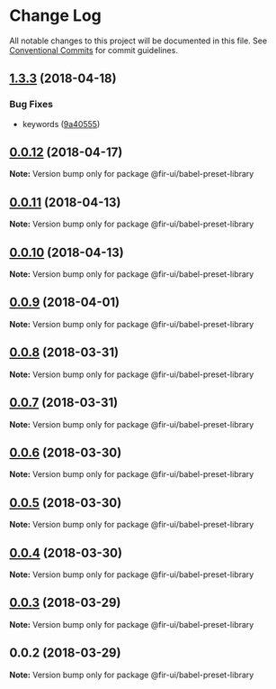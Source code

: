 # Change Log

All notable changes to this project will be documented in this file.
See [Conventional Commits](https://conventionalcommits.org) for commit guidelines.

<a name="1.3.3"></a>
## [1.3.3](https://github.com/fjc0k/bdr/tree/master/packages/babel-preset-bdr/compare/v1.3.2...v1.3.3) (2018-04-18)


### Bug Fixes

* keywords ([9a40555](https://github.com/fjc0k/bdr/tree/master/packages/babel-preset-bdr/commit/9a40555))




<a name="0.0.12"></a>
## [0.0.12](https://github.com/fjc0k/fir-ui/compare/@fir-ui/babel-preset-library@0.0.11...@fir-ui/babel-preset-library@0.0.12) (2018-04-17)




**Note:** Version bump only for package @fir-ui/babel-preset-library

<a name="0.0.11"></a>
## [0.0.11](https://github.com/fjc0k/fir-ui/compare/@fir-ui/babel-preset-library@0.0.10...@fir-ui/babel-preset-library@0.0.11) (2018-04-13)




**Note:** Version bump only for package @fir-ui/babel-preset-library

<a name="0.0.10"></a>
## [0.0.10](https://github.com/fjc0k/fir-ui/compare/@fir-ui/babel-preset-library@0.0.9...@fir-ui/babel-preset-library@0.0.10) (2018-04-13)




**Note:** Version bump only for package @fir-ui/babel-preset-library

<a name="0.0.9"></a>
## [0.0.9](https://github.com/fjc0k/fir-ui/compare/@fir-ui/babel-preset-library@0.0.8...@fir-ui/babel-preset-library@0.0.9) (2018-04-01)




**Note:** Version bump only for package @fir-ui/babel-preset-library

<a name="0.0.8"></a>
## [0.0.8](https://github.com/fjc0k/fir-ui/compare/@fir-ui/babel-preset-library@0.0.7...@fir-ui/babel-preset-library@0.0.8) (2018-03-31)




**Note:** Version bump only for package @fir-ui/babel-preset-library

<a name="0.0.7"></a>
## [0.0.7](https://github.com/fjc0k/fir-ui/compare/@fir-ui/babel-preset-library@0.0.6...@fir-ui/babel-preset-library@0.0.7) (2018-03-31)




**Note:** Version bump only for package @fir-ui/babel-preset-library

<a name="0.0.6"></a>
## [0.0.6](https://github.com/fjc0k/fir-ui/compare/@fir-ui/babel-preset-library@0.0.5...@fir-ui/babel-preset-library@0.0.6) (2018-03-30)




**Note:** Version bump only for package @fir-ui/babel-preset-library

<a name="0.0.5"></a>
## [0.0.5](https://github.com/fjc0k/fir-ui/compare/@fir-ui/babel-preset-library@0.0.4...@fir-ui/babel-preset-library@0.0.5) (2018-03-30)




**Note:** Version bump only for package @fir-ui/babel-preset-library

<a name="0.0.4"></a>
## [0.0.4](https://github.com/fjc0k/fir-ui/compare/@fir-ui/babel-preset-library@0.0.3...@fir-ui/babel-preset-library@0.0.4) (2018-03-30)




**Note:** Version bump only for package @fir-ui/babel-preset-library

<a name="0.0.3"></a>
## [0.0.3](https://github.com/fjc0k/fir-ui/compare/@fir-ui/babel-preset-library@0.0.2...@fir-ui/babel-preset-library@0.0.3) (2018-03-29)




**Note:** Version bump only for package @fir-ui/babel-preset-library

<a name="0.0.2"></a>
## 0.0.2 (2018-03-29)




**Note:** Version bump only for package @fir-ui/babel-preset-library
